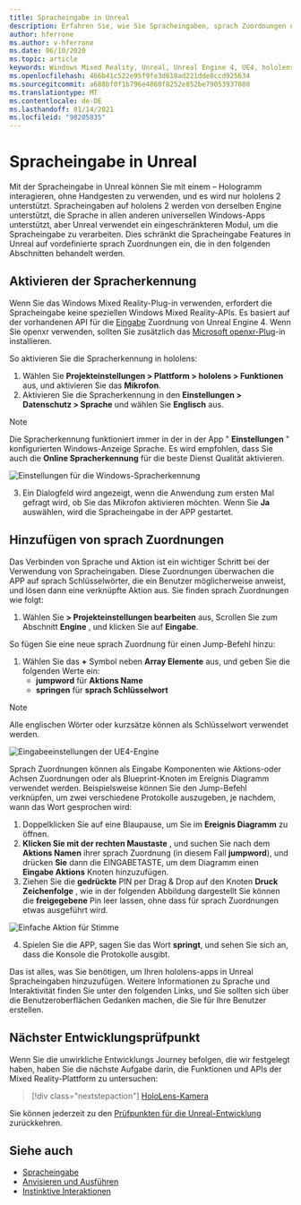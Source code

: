```yaml
---
title: Spracheingabe in Unreal
description: Erfahren Sie, wie Sie Spracheingaben, sprach Zuordnungen und erkennungsungen in Unreal Mixed Reality-Apps für hololens 2-Geräte einrichten und verwenden.
author: hferrone
ms.author: v-hferrone
ms.date: 06/10/2020
ms.topic: article
keywords: Windows Mixed Reality, Unreal, Unreal Engine 4, UE4, hololens 2, Voice, Voice Input, Spracherkennung, gemischte Realität, Entwicklung, Features, Dokumentation, Leitfäden, holograms, Spieleentwicklung, Mixed Reality-Headset, Windows Mixed Reality-Headset, Virtual Reality-Headset
ms.openlocfilehash: 466b41c522e95f9fe3d618ad221dde8ccd925634
ms.sourcegitcommit: a688bf0f1b796e4860f8252e852be79053937088
ms.translationtype: MT
ms.contentlocale: de-DE
ms.lasthandoff: 01/14/2021
ms.locfileid: "98205835"
---
```

# <a name="voice-input-in-unreal"></a>Spracheingabe in Unreal

Mit der Spracheingabe in Unreal können Sie mit einem – Hologramm interagieren, ohne Handgesten zu verwenden, und es wird nur hololens 2 unterstützt. Spracheingaben auf hololens 2 werden von derselben Engine unterstützt, die Sprache in allen anderen universellen Windows-Apps unterstützt, aber Unreal verwendet ein eingeschränkteren Modul, um die Spracheingabe zu verarbeiten. Dies schränkt die Spracheingabe Features in Unreal auf vordefinierte sprach Zuordnungen ein, die in den folgenden Abschnitten behandelt werden. 

## <a name="enabling-speech-recognition"></a>Aktivieren der Spracherkennung

Wenn Sie das Windows Mixed Reality-Plug-in verwenden, erfordert die Spracheingabe keine speziellen Windows Mixed Reality-APIs. Es basiert auf der vorhandenen API für die [Eingabe](https://docs.unrealengine.com/Gameplay/Input/index.html) Zuordnung von Unreal Engine 4. Wenn Sie openxr verwenden, sollten Sie zusätzlich das [Microsoft openxr-Plug](https://github.com/microsoft/Microsoft-OpenXR-Unreal)-in installieren. 

So aktivieren Sie die Spracherkennung in hololens:
1. Wählen Sie **Projekteinstellungen > Plattform > hololens > Funktionen** aus, und aktivieren Sie das **Mikrofon**. 
2. Aktivieren Sie die Spracherkennung in den **Einstellungen > Datenschutz > Sprache** und wählen Sie **Englisch** aus.

> [!NOTE]
> Die Spracherkennung funktioniert immer in der in der App " **Einstellungen** " konfigurierten Windows-Anzeige Sprache. Es wird empfohlen, dass Sie auch die **Online Spracherkennung** für die beste Dienst Qualität aktivieren.

![Einstellungen für die Windows-Spracherkennung](images/unreal/speech-recognition-settings.png)

3. Ein Dialogfeld wird angezeigt, wenn die Anwendung zum ersten Mal gefragt wird, ob Sie das Mikrofon aktivieren möchten. Wenn Sie **Ja** auswählen, wird die Spracheingabe in der APP gestartet.

## <a name="adding-speech-mappings"></a>Hinzufügen von sprach Zuordnungen

Das Verbinden von Sprache und Aktion ist ein wichtiger Schritt bei der Verwendung von Spracheingaben. Diese Zuordnungen überwachen die APP auf sprach Schlüsselwörter, die ein Benutzer möglicherweise anweist, und lösen dann eine verknüpfte Aktion aus. Sie finden sprach Zuordnungen wie folgt:
1. Wählen Sie **> Projekteinstellungen bearbeiten** aus, Scrollen Sie zum Abschnitt **Engine** , und klicken Sie auf **Eingabe**.

So fügen Sie eine neue sprach Zuordnung für einen Jump-Befehl hinzu:
1. Wählen Sie das **+** Symbol neben **Array Elemente** aus, und geben Sie die folgenden Werte ein:
    * **jumpword** für **Aktions Name**
    * **springen** für **sprach Schlüsselwort**

> [!NOTE]
> Alle englischen Wörter oder kurzsätze können als Schlüsselwort verwendet werden. 

![Eingabeeinstellungen der UE4-Engine](images/unreal/engine-input.png)

Sprach Zuordnungen können als Eingabe Komponenten wie Aktions-oder Achsen Zuordnungen oder als Blueprint-Knoten im Ereignis Diagramm verwendet werden. Beispielsweise können Sie den Jump-Befehl verknüpfen, um zwei verschiedene Protokolle auszugeben, je nachdem, wann das Wort gesprochen wird:

1. Doppelklicken Sie auf eine Blaupause, um Sie im **Ereignis Diagramm** zu öffnen.
2. **Klicken Sie mit der rechten Maustaste** , und suchen Sie nach dem **Aktions Namen** ihrer sprach Zuordnung (in diesem Fall **jumpword**), und drücken **Sie** dann die EINGABETASTE, um dem Diagramm einen **Eingabe Aktions** Knoten hinzuzufügen.
3. Ziehen Sie die **gedrückte** PIN per Drag & Drop auf den Knoten **Druck Zeichenfolge** , wie in der folgenden Abbildung dargestellt Sie können die **freigegebene** Pin leer lassen, ohne dass für sprach Zuordnungen etwas ausgeführt wird.
 
![Einfache Aktion für Stimme](images/unreal/voice-input-img-03.png)

4. Spielen Sie die APP, sagen Sie das Wort **springt**, und sehen Sie sich an, dass die Konsole die Protokolle ausgibt.

Das ist alles, was Sie benötigen, um Ihren hololens-apps in Unreal Spracheingaben hinzuzufügen. Weitere Informationen zu Sprache und Interaktivität finden Sie unter den folgenden Links, und Sie sollten sich über die Benutzeroberflächen Gedanken machen, die Sie für Ihre Benutzer erstellen.

## <a name="next-development-checkpoint"></a>Nächster Entwicklungsprüfpunkt

Wenn Sie die unwirkliche Entwicklungs Journey befolgen, die wir festgelegt haben, haben Sie die nächste Aufgabe darin, die Funktionen und APIs der Mixed Reality-Plattform zu untersuchen: 

> [!div class="nextstepaction"]
> [HoloLens-Kamera](unreal-hololens-camera.md)

Sie können jederzeit zu den [Prüfpunkten für die Unreal-Entwicklung](unreal-development-overview.md#2-core-building-blocks) zurückkehren.

## <a name="see-also"></a>Siehe auch
* [Spracheingabe](../../design/voice-input.md)
* [Anvisieren und Ausführen](../../design/gaze-and-commit.md)
* [Instinktive Interaktionen](../../design/interaction-fundamentals.md)

